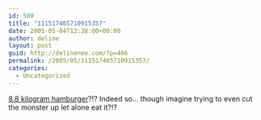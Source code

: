 ```yaml
---
id: 580
title: "111517465710915357"
date: 2005-05-04T12:38:00+00:00
author: deline
layout: post
guid: http://delineneo.com/?p=466
permalink: /2005/05/111517465710915357/
categories:
  - Uncategorized
---
```

[8.8 kilogram hamburger](http://smh.com.au/news/World/Truly-gross/2005/05/04/1115092538933.html)?!? Indeed so&#8230; though imagine trying to even cut the monster up let alone eat it?!?